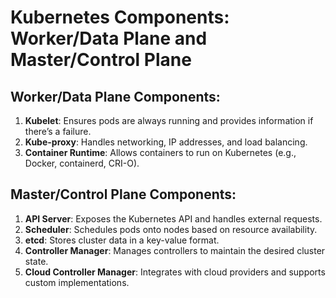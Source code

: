 # Kubernetes Components: Worker/Data Plane and Master/Control Plane

## Worker/Data Plane Components:
1. **Kubelet**: Ensures pods are always running and provides information if there’s a failure.
2. **Kube-proxy**: Handles networking, IP addresses, and load balancing.
3. **Container Runtime**: Allows containers to run on Kubernetes (e.g., Docker, containerd, CRI-O).

## Master/Control Plane Components:
1. **API Server**: Exposes the Kubernetes API and handles external requests.
2. **Scheduler**: Schedules pods onto nodes based on resource availability.
3. **etcd**: Stores cluster data in a key-value format.
4. **Controller Manager**: Manages controllers to maintain the desired cluster state.
5. **Cloud Controller Manager**: Integrates with cloud providers and supports custom implementations.
